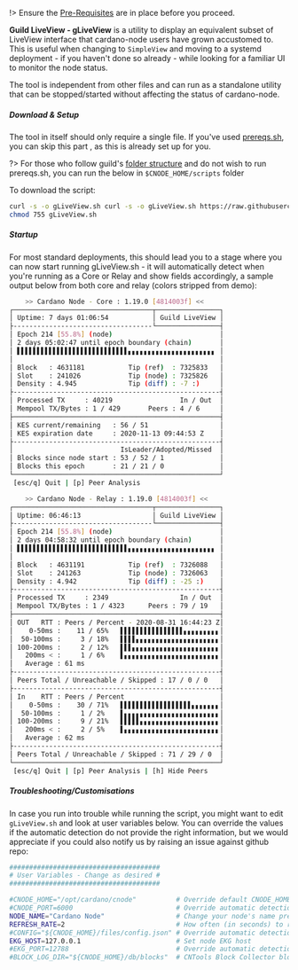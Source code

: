 !> Ensure the [Pre-Requisites](basics.md#pre-requisites) are in place before you proceed.

**Guild LiveView - gLiveView** is a utility to display an equivalent subset of LiveView interface that cardano-node users have grown accustomed to. This is useful when changing to `SimpleView` and moving to a systemd deployment - if you haven't done so already - while looking for a familiar UI to monitor the node status.

The tool is independent from other files and can run as a standalone utility that can be stopped/started without affecting the status of cardano-node.

##### Download & Setup

The tool in itself should only require a single file. If you've used [prereqs.sh](basics.md#pre-requisites), you can skip this part , as this is already set up for you.

?> For those who follow guild's [folder structure](basics.md#folder-structure) and do not wish to run prereqs.sh, you can run the below in `$CNODE_HOME/scripts` folder

To download the script:
```bash
curl -s -o gLiveView.sh curl -s -o gLiveView.sh https://raw.githubusercontent.com/cardano-community/guild-operators/master/scripts/cnode-helper-scripts/gLiveView.sh
chmod 755 gLiveView.sh
```

##### Startup

For most standard deployments, this should lead you to a stage where you can now start running gLiveView.sh - it will automatically detect when you're running as a Core or Relay and show fields accordingly, a sample output below from both core and relay (colors stripped from demo):

```bash
    >> Cardano Node - Core : 1.19.0 [4814003f] <<
┌───────────────────────────────────┬────────────────┐
│ Uptime: 7 days 01:06:54           │ Guild LiveView │
├-----------------------------------└────────────────┤
│ Epoch 214 [55.8%] (node)                           │
│ 2 days 05:02:47 until epoch boundary (chain)       │
│ ▌▌▌▌▌▌▌▌▌▌▌▌▌▌▌▌▌▌▌▌▌▌▌▌▌▌▌▌▖▖▖▖▖▖▖▖▖▖▖▖▖▖▖▖▖▖▖▖▖▖ │
│                                                    │
│ Block   : 4631181           Tip (ref)  : 7325833   │
│ Slot    : 241026            Tip (node) : 7325826   │
│ Density : 4.945             Tip (diff) : -7 :)     │
├----------------------------------------------------┤
│ Processed TX     : 40219                 In / Out  │
│ Mempool TX/Bytes : 1 / 429       Peers : 4 / 6     │
├────────────────────────────────────────────────────┤
│ KES current/remaining   : 56 / 51                  │
│ KES expiration date     : 2020-11-13 09:44:53 Z    │
├----------------------------------------------------┤
│                           IsLeader/Adopted/Missed  │
│ Blocks since node start : 53 / 52 / 1              │
│ Blocks this epoch       : 21 / 21 / 0              │
└────────────────────────────────────────────────────┘
 [esc/q] Quit | [p] Peer Analysis
```
```bash
    >> Cardano Node - Relay : 1.19.0 [4814003f] <<
┌───────────────────────────────────┬────────────────┐
│ Uptime: 06:46:13                  │ Guild LiveView │
├-----------------------------------└────────────────┤
│ Epoch 214 [55.8%] (node)                           │
│ 2 days 04:58:32 until epoch boundary (chain)       │
│ ▌▌▌▌▌▌▌▌▌▌▌▌▌▌▌▌▌▌▌▌▌▌▌▌▌▌▌▌▖▖▖▖▖▖▖▖▖▖▖▖▖▖▖▖▖▖▖▖▖▖ │
│                                                    │
│ Block   : 4631191           Tip (ref)  : 7326088   │
│ Slot    : 241263            Tip (node) : 7326063   │
│ Density : 4.942             Tip (diff) : -25 :)    │
├----------------------------------------------------┤
│ Processed TX     : 2349                  In / Out  │
│ Mempool TX/Bytes : 1 / 4323      Peers : 79 / 19   │
├────────────────────────────────────────────────────┤
│ OUT   RTT : Peers / Percent - 2020-08-31 16:44:23 Z│
│    0-50ms :    11 / 65%   ▌▌▌▌▌▌▌▌▌▌▌▌▌▌▌▌▖▖▖▖▖▖▖▖▖│
│  50-100ms :     3 / 18%   ▌▌▌▌▖▖▖▖▖▖▖▖▖▖▖▖▖▖▖▖▖▖▖▖▖│
│ 100-200ms :     2 / 12%   ▌▌▌▖▖▖▖▖▖▖▖▖▖▖▖▖▖▖▖▖▖▖▖▖▖│
│   200ms < :     1 / 6%    ▌▖▖▖▖▖▖▖▖▖▖▖▖▖▖▖▖▖▖▖▖▖▖▖▖│
│   Average : 61 ms                                  │
├----------------------------------------------------┤
│ Peers Total / Unreachable / Skipped : 17 / 0 / 0   │
├----------------------------------------------------┤
│ In    RTT : Peers / Percent                        │
│    0-50ms :    30 / 71%   ▌▌▌▌▌▌▌▌▌▌▌▌▌▌▌▌▌▌▖▖▖▖▖▖▖│
│  50-100ms :     1 / 2%    ▌▖▖▖▖▖▖▖▖▖▖▖▖▖▖▖▖▖▖▖▖▖▖▖▖│
│ 100-200ms :     9 / 21%   ▌▌▌▌▌▖▖▖▖▖▖▖▖▖▖▖▖▖▖▖▖▖▖▖▖│
│   200ms < :     2 / 5%    ▌▖▖▖▖▖▖▖▖▖▖▖▖▖▖▖▖▖▖▖▖▖▖▖▖│
│   Average : 62 ms                                  │
├----------------------------------------------------┤
│ Peers Total / Unreachable / Skipped : 71 / 29 / 0  │
└────────────────────────────────────────────────────┘
 [esc/q] Quit | [p] Peer Analysis | [h] Hide Peers
```


##### Troubleshooting/Customisations

In case you run into trouble while running the script, you might want to edit `gLiveView.sh` and look at user variables below. You can override the values if the automatic detection do not provide the right information, but we would appreciate if you could also notify us by raising an issue against github repo:

```bash
######################################
# User Variables - Change as desired #
######################################

#CNODE_HOME="/opt/cardano/cnode"          # Override default CNODE_HOME path
#CNODE_PORT=6000                          # Override automatic detection of node port
NODE_NAME="Cardano Node"                  # Change your node's name prefix here, keep at or below 19 characters for proper formatting
REFRESH_RATE=2                            # How often (in seconds) to refresh the view
#CONFIG="${CNODE_HOME}/files/config.json" # Override automatic detection of node config path
EKG_HOST=127.0.0.1                        # Set node EKG host
#EKG_PORT=12788                           # Override automatic detection of node EKG port
#BLOCK_LOG_DIR="${CNODE_HOME}/db/blocks"  # CNTools Block Collector block dir set in cntools.config, override path if enabled and using non standard path
```
